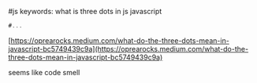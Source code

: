 #js 
keywords:
	what is three dots in js javascript

```js
#...
```

[https://oprearocks.medium.com/what-do-the-three-dots-mean-in-javascript-bc5749439c9a](https://oprearocks.medium.com/what-do-the-three-dots-mean-in-javascript-bc5749439c9a)  

seems like code smell